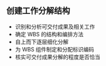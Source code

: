 ## 创建工作分解结构

- 识别和分析可交付成果及相关工作
- 确定 WBS 的结构和编排方法
- 自上而下逐层细化分解
- 为 WBS 组件制定和分配标识编码
- 核实可交付成果分解的程度是否恰当
